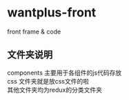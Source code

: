 # wantplus-front
front frame &amp; code

## 文件夹说明
components 主要用于各组件的js代码存放   
css 文件夹就是放css文件的啦  
其他文件夹均为redux的分类文件夹  

